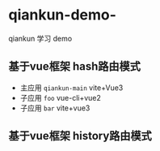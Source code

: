# qiankun-demo-
qiankun 学习 demo

## 基于vue框架 hash路由模式
- 主应用 `qiankun-main` vite+Vue3
- 子应用 `foo`  vue-cli+vue2
- 子应用 `bar` vite+vue3

## 基于vue框架 history路由模式
